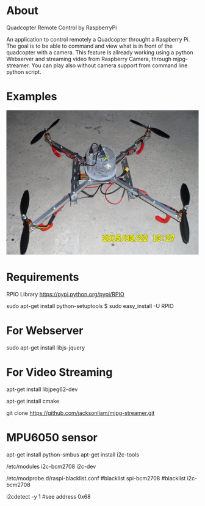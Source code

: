 
About
=======

Quadcopter Remote Control by RaspberryPi

An application to control remotely a Quadcopter throught a Raspberry Pi. The goal is to be able to command and view what is in front of the quadcopter with a camera.
This feature is allready working using a python Webserver and streaming video from Raspberry Camera, through mjpg-streamer.
You can play also without camera support from command line python script.

Examples
========

![IMAGE](quadcontrol_shot.jpeg)

Requirements
=============

RPIO Library
https://pypi.python.org/pypi/RPIO


sudo apt-get install python-setuptools
$ sudo easy_install -U RPIO

For Webserver
===============
sudo apt-get install libjs-jquery

For Video Streaming
===================
apt-get install libjpeg62-dev

apt-get install cmake

git clone https://github.com/jacksonliam/mjpg-streamer.git


MPU6050 sensor 
===============

apt-get install python-smbus
apt-get install i2c-tools

/etc/modules
i2c-bcm2708
i2c-dev

/etc/modprobe.d/raspi-blacklist.conf
#blacklist spi-bcm2708
#blacklist i2c-bcm2708

i2cdetect -y 1
#see address 0x68


